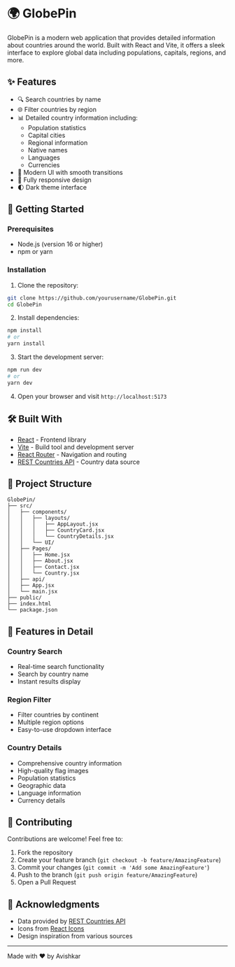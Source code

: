 # 🌍 GlobePin

GlobePin is a modern web application that provides detailed information about countries around the world. Built with React and Vite, it offers a sleek interface to explore global data including populations, capitals, regions, and more.

## ✨ Features

- 🔍 Search countries by name
- 🌐 Filter countries by region
- 📊 Detailed country information including:
  - Population statistics
  - Capital cities
  - Regional information
  - Native names
  - Languages
  - Currencies
- 💫 Modern UI with smooth transitions
- 📱 Fully responsive design
- 🌓 Dark theme interface

## 🚀 Getting Started

### Prerequisites

- Node.js (version 16 or higher)
- npm or yarn

### Installation

1. Clone the repository:
```bash
git clone https://github.com/yourusername/GlobePin.git
cd GlobePin
```

2. Install dependencies:
```bash
npm install
# or
yarn install
```

3. Start the development server:
```bash
npm run dev
# or
yarn dev
```

4. Open your browser and visit `http://localhost:5173`

## 🛠️ Built With

- [React](https://reactjs.org/) - Frontend library
- [Vite](https://vitejs.dev/) - Build tool and development server
- [React Router](https://reactrouter.com/) - Navigation and routing
- [REST Countries API](https://restcountries.com/) - Country data source

## 📁 Project Structure

```
GlobePin/
├── src/
│   ├── components/
│   │   ├── layouts/
│   │   │   ├── AppLayout.jsx
│   │   │   ├── CountryCard.jsx
│   │   │   └── CountryDetails.jsx
│   │   └── UI/
│   ├── Pages/
│   │   ├── Home.jsx
│   │   ├── About.jsx
│   │   ├── Contact.jsx
│   │   └── Country.jsx
│   ├── api/
│   ├── App.jsx
│   └── main.jsx
├── public/
├── index.html
└── package.json
```

## 🎯 Features in Detail

### Country Search
- Real-time search functionality
- Search by country name
- Instant results display

### Region Filter
- Filter countries by continent
- Multiple region options
- Easy-to-use dropdown interface

### Country Details
- Comprehensive country information
- High-quality flag images
- Population statistics
- Geographic data
- Language information
- Currency details

## 🤝 Contributing

Contributions are welcome! Feel free to:

1. Fork the repository
2. Create your feature branch (`git checkout -b feature/AmazingFeature`)
3. Commit your changes (`git commit -m 'Add some AmazingFeature'`)
4. Push to the branch (`git push origin feature/AmazingFeature`)
5. Open a Pull Request


## 🙏 Acknowledgments

- Data provided by [REST Countries API](https://restcountries.com/)
- Icons from [React Icons](https://react-icons.github.io/react-icons/)
- Design inspiration from various sources

---

Made with ❤️ by Avishkar
